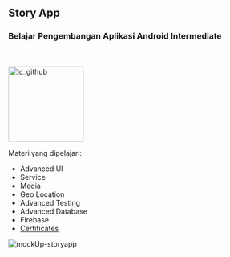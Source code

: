 ## Story App
### Belajar Pengembangan Aplikasi Android Intermediate
<br><br>
<img src="https://github.com/yusmnn/StoryApp/assets/76932249/51bcd150-073a-4c9b-b267-bc40e3c0c393" alt="ic_github" width="150" height="150">

Materi yang dipelajari:
- Advanced UI
- Service
- Media
- Geo Location
- Advanced Testing
- Advanced Database
- Firebase
- [Certificates](https://www.linkedin.com/in/yusmnn/)

![mockUp-storyapp](https://github.com/yusmnn/StoryApp/assets/76932249/33fbf2fd-a5c8-4192-857f-e7ff82ab5011)
